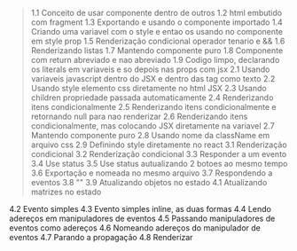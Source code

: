 > 1.1 Conceito de usar componente dentro de outros
1.2 html embutido com fragment
1.3 Exportando e usando o componente importado
1.4 Criando uma variavel com o style e entao os usando no componente em style prop
1.5 Renderização condicional operador tenario e &&
1.6 Renderizando listas
1.7 Mantendo componente puro
1.8 Componente com return abreviado e nao abreviado
1.9 Codigo limpo, declarando os literals em variaveis e so depois nas props com jsx
2.1 Usando variaveis javascript dentro do JSX e dentro das tag como texto
2.2 Usando style elemento css diretamente no html JSX
2.3 Usando children propriedade passada automaticamente
2.4 Renderizando itens condicionalmente
2.5 Renderizando itens condicionalmente e retornando null para nao renderizar
2.6 Renderizando itens condicionalmente, mas colocando JSX diretamente na variavel
2.7 Mantendo componente puro
2.8 Usando nome da className em arquivo css
2.9 Definindo style diretamente no react
3.1 Renderização condicional
3.2 Renderização condicional
3.3 Responder a um evento
3.4 Use status
3.5 Use status autualizando 2 botoes ao mesmo tempo
3.6 Exportação e nomeada no mesmo arquivo
3.7 Respondendo a eventos
3.8 ""
3.9 Atualizando objetos no estado
4.1 Atualizando matrizes no estado

4.2 Evento simples
4.3 Evento simples inline, as duas formas
4.4 Lendo adereços em manipuladores de eventos
4.5 Passando manipuladores de eventos como adereços
4.6 Nomeando adereços do manipulador de eventos
4.7 Parando a propagação
4.8 Renderizar